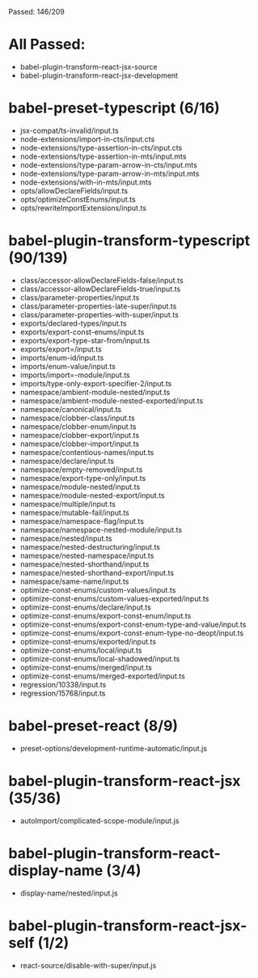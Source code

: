 Passed: 146/209

# All Passed:
* babel-plugin-transform-react-jsx-source
* babel-plugin-transform-react-jsx-development


# babel-preset-typescript (6/16)
* jsx-compat/ts-invalid/input.ts
* node-extensions/import-in-cts/input.cts
* node-extensions/type-assertion-in-cts/input.cts
* node-extensions/type-assertion-in-mts/input.mts
* node-extensions/type-param-arrow-in-cts/input.mts
* node-extensions/type-param-arrow-in-mts/input.mts
* node-extensions/with-in-mts/input.mts
* opts/allowDeclareFields/input.ts
* opts/optimizeConstEnums/input.ts
* opts/rewriteImportExtensions/input.ts

# babel-plugin-transform-typescript (90/139)
* class/accessor-allowDeclareFields-false/input.ts
* class/accessor-allowDeclareFields-true/input.ts
* class/parameter-properties/input.ts
* class/parameter-properties-late-super/input.ts
* class/parameter-properties-with-super/input.ts
* exports/declared-types/input.ts
* exports/export-const-enums/input.ts
* exports/export-type-star-from/input.ts
* exports/export=/input.ts
* imports/enum-id/input.ts
* imports/enum-value/input.ts
* imports/import=-module/input.ts
* imports/type-only-export-specifier-2/input.ts
* namespace/ambient-module-nested/input.ts
* namespace/ambient-module-nested-exported/input.ts
* namespace/canonical/input.ts
* namespace/clobber-class/input.ts
* namespace/clobber-enum/input.ts
* namespace/clobber-export/input.ts
* namespace/clobber-import/input.ts
* namespace/contentious-names/input.ts
* namespace/declare/input.ts
* namespace/empty-removed/input.ts
* namespace/export-type-only/input.ts
* namespace/module-nested/input.ts
* namespace/module-nested-export/input.ts
* namespace/multiple/input.ts
* namespace/mutable-fail/input.ts
* namespace/namespace-flag/input.ts
* namespace/namespace-nested-module/input.ts
* namespace/nested/input.ts
* namespace/nested-destructuring/input.ts
* namespace/nested-namespace/input.ts
* namespace/nested-shorthand/input.ts
* namespace/nested-shorthand-export/input.ts
* namespace/same-name/input.ts
* optimize-const-enums/custom-values/input.ts
* optimize-const-enums/custom-values-exported/input.ts
* optimize-const-enums/declare/input.ts
* optimize-const-enums/export-const-enum/input.ts
* optimize-const-enums/export-const-enum-type-and-value/input.ts
* optimize-const-enums/export-const-enum-type-no-deopt/input.ts
* optimize-const-enums/exported/input.ts
* optimize-const-enums/local/input.ts
* optimize-const-enums/local-shadowed/input.ts
* optimize-const-enums/merged/input.ts
* optimize-const-enums/merged-exported/input.ts
* regression/10338/input.ts
* regression/15768/input.ts

# babel-preset-react (8/9)
* preset-options/development-runtime-automatic/input.js

# babel-plugin-transform-react-jsx (35/36)
* autoImport/complicated-scope-module/input.js

# babel-plugin-transform-react-display-name (3/4)
* display-name/nested/input.js

# babel-plugin-transform-react-jsx-self (1/2)
* react-source/disable-with-super/input.js

